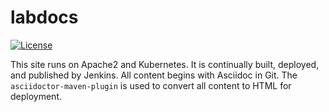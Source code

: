 # labdocs

[![License](https://img.shields.io/badge/License-Apache%202.0-blue.svg)](https://github.com/fortytwobinary/labdocs/blob/main/LICENSE)

This site runs on Apache2 and Kubernetes. It is continually
built, deployed, and published by Jenkins. All content begins
with Asciidoc in Git. The `asciidoctor-maven-plugin` is 
used to convert all content to HTML for deployment.

